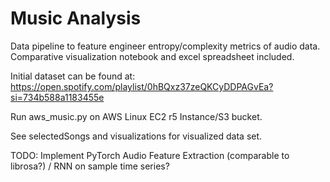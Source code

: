 # Music Analysis

Data pipeline to feature engineer entropy/complexity metrics of audio data. Comparative visualization notebook and excel spreadsheet included. 

Initial dataset can be found at: https://open.spotify.com/playlist/0hBQxz37zeQKCyDDPAGvEa?si=734b588a1183455e

Run aws_music.py on AWS Linux EC2 r5 Instance/S3 bucket.

See selectedSongs and visualizations for visualized data set.

TODO: Implement PyTorch Audio Feature Extraction (comparable to librosa?) / RNN on sample time series?
